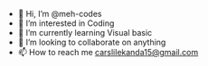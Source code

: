 - 👋 Hi, I’m @meh-codes
- 👀 I’m interested in Coding
- 🌱 I’m currently learning Visual basic
- 💞️ I’m looking to collaborate on anything
- 📫 How to reach me carslilekanda15@gmail.com

<!---
meh-codes/meh-codes is a ✨ special ✨ repository because its `README.md` (this file) appears on your GitHub profile.
You can click the Preview link to take a look at your changes.
--->
